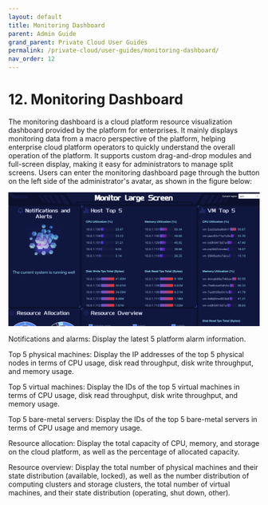 ```yaml
---
layout: default
title: Monitoring Dashboard
parent: Admin Guide
grand_parent: Private Cloud User Guides
permalink: /private-cloud/user-guides/monitoring-dashboard/
nav_order: 12
---
```

# 12. Monitoring Dashboard

The monitoring dashboard is a cloud platform resource visualization dashboard provided by the platform for enterprises. It mainly displays monitoring data from a macro perspective of the platform, helping enterprise cloud platform operators to quickly understand the overall operation of the platform. It supports custom drag-and-drop modules and full-screen display, making it easy for administrators to manage split screens. Users can enter the monitoring dashboard page through the button on the left side of the administrator's avatar, as shown in the figure below:

![moniterscreen](/assets/images/adminguide/moniterscreen.png)

Notifications and alarms: Display the latest 5 platform alarm information.

Top 5 physical machines: Display the IP addresses of the top 5 physical nodes in terms of CPU usage, disk read throughput, disk write throughput, and memory usage.

Top 5 virtual machines: Display the IDs of the top 5 virtual machines in terms of CPU usage, disk read throughput, disk write throughput, and memory usage.

Top 5 bare-metal servers: Display the IDs of the top 5 bare-metal servers in terms of CPU usage and memory usage.

Resource allocation: Display the total capacity of CPU, memory, and storage on the cloud platform, as well as the percentage of allocated capacity.

Resource overview: Display the total number of physical machines and their state distribution (available, locked), as well as the number distribution of computing clusters and storage clusters, the total number of virtual machines, and their state distribution (operating, shut down, other).

